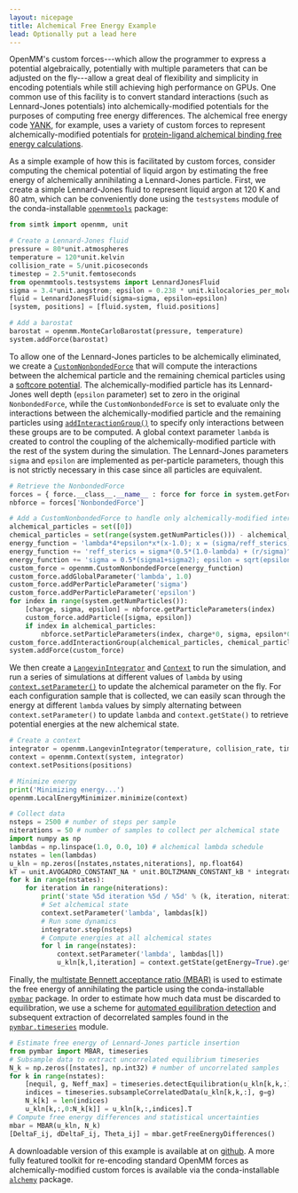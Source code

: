 ```yaml
---
layout: nicepage
title: Alchemical Free Energy Example
lead: Optionally put a lead here
---
```


OpenMM's custom forces---which allow the programmer to express a potential algebraically, potentially with multiple parameters that can be adjusted on the fly---allow a great deal of flexibility and simplicity in encoding potentials while still achieving high performance on GPUs.
One common use of this facility is to convert standard interactions (such as Lennard-Jones potentials) into alchemically-modified potentials for the purposes of computing free energy differences.
The alchemical free energy code [YANK](http://github.com/choderalab/yank), for example, uses a variety of custom forces to represent alchemically-modified potentials for [protein-ligand alchemical binding free energy calculations](http://dx.doi.org/10.1007/s10822-013-9689-8).

As a simple example of how this is facilitated by custom forces, consider computing the chemical potential of liquid argon by estimating the free energy of alchemically annihilating a Lennard-Jones particle.
First, we create a simple Lennard-Jones fluid to represent liquid argon at 120 K and 80 atm, which can be conveniently done using the `testsystems` module of the conda-installable [`openmmtools`](http://github.com/choderalab/openmmtools) package:
```python
from simtk import openmm, unit

# Create a Lennard-Jones fluid
pressure = 80*unit.atmospheres
temperature = 120*unit.kelvin
collision_rate = 5/unit.picoseconds
timestep = 2.5*unit.femtoseconds
from openmmtools.testsystems import LennardJonesFluid
sigma = 3.4*unit.angstrom; epsilon = 0.238 * unit.kilocalories_per_mole
fluid = LennardJonesFluid(sigma=sigma, epsilon=epsilon)
[system, positions] = [fluid.system, fluid.positions]

# Add a barostat
barostat = openmm.MonteCarloBarostat(pressure, temperature)
system.addForce(barostat)
```
To allow one of the Lennard-Jones particles to be alchemically eliminated, we create a [`CustomNonbondedForce`](http://docs.openmm.org/7.1.0/api-python/generated/simtk.openmm.openmm.CustomNonbondedForce.html#simtk.openmm.openmm.CustomNonbondedForce) that will compute the interactions between the alchemical particle and the remaining chemical particles using a [softcore potential](http://dx.doi.org/10.1016/0009-2614(94)00397-1).
The alchemically-modified particle has its Lennard-Jones well depth (`epsilon` parameter) set to zero in the original `NonbondedForce`, while the `CustomNonbondedForce` is set to evaluate only the interactions between the alchemically-modified particle and the remaining particles using [`addInteractionGroup()`](http://docs.openmm.org/7.1.0/api-python/generated/simtk.openmm.openmm.CustomNonbondedForce.html#simtk.openmm.openmm.CustomNonbondedForce.addInteractionGroup) to specify only interactions between these groups are to be computed.
A global context parameter `lambda` is created to control the coupling of the alchemically-modified particle with the rest of the system during the simulation.
The Lennard-Jones parameters `sigma` and `epsilon` are implemented as per-particle parameters, though this is not strictly necessary in this case since all particles are equivalent.
```python
# Retrieve the NonbondedForce
forces = { force.__class__.__name__ : force for force in system.getForces() }
nbforce = forces['NonbondedForce']

# Add a CustomNonbondedForce to handle only alchemically-modified interactions
alchemical_particles = set([0])
chemical_particles = set(range(system.getNumParticles())) - alchemical_particles
energy_function = 'lambda*4*epsilon*x*(x-1.0); x = (sigma/reff_sterics)^6;'
energy_function += 'reff_sterics = sigma*(0.5*(1.0-lambda) + (r/sigma)^6)^(1/6);'
energy_function += 'sigma = 0.5*(sigma1+sigma2); epsilon = sqrt(epsilon1*epsilon2);'
custom_force = openmm.CustomNonbondedForce(energy_function)
custom_force.addGlobalParameter('lambda', 1.0)
custom_force.addPerParticleParameter('sigma')
custom_force.addPerParticleParameter('epsilon')
for index in range(system.getNumParticles()):
    [charge, sigma, epsilon] = nbforce.getParticleParameters(index)
    custom_force.addParticle([sigma, epsilon])
    if index in alchemical_particles:
        nbforce.setParticleParameters(index, charge*0, sigma, epsilon*0)
custom_force.addInteractionGroup(alchemical_particles, chemical_particles)
system.addForce(custom_force)
```
We then create a [`LangevinIntegrator`](http://docs.openmm.org/7.1.0/api-python/generated/simtk.openmm.openmm.LangevinIntegrator.html#simtk.openmm.openmm.LangevinIntegrator) and [`Context`](http://docs.openmm.org/7.1.0/api-python/generated/simtk.openmm.openmm.Context.html#simtk.openmm.openmm.Context) to run the simulation, and run a series of simulations at different values of `lambda` by using [`context.setParameter()`](http://docs.openmm.org/7.1.0/api-python/generated/simtk.openmm.openmm.Context.html#simtk.openmm.openmm.Context.setParameter) to update the alchemical parameter on the fly.
For each configuration sample that is collected, we can easily scan through the energy at different `lambda` values by simply alternating between `context.setParameter()` to update `lambda` and `context.getState()` to retrieve potential energies at the new alchemical state.

```python
# Create a context
integrator = openmm.LangevinIntegrator(temperature, collision_rate, timestep)
context = openmm.Context(system, integrator)
context.setPositions(positions)

# Minimize energy
print('Minimizing energy...')
openmm.LocalEnergyMinimizer.minimize(context)

# Collect data
nsteps = 2500 # number of steps per sample
niterations = 50 # number of samples to collect per alchemical state
import numpy as np
lambdas = np.linspace(1.0, 0.0, 10) # alchemical lambda schedule
nstates = len(lambdas)
u_kln = np.zeros([nstates,nstates,niterations], np.float64)
kT = unit.AVOGADRO_CONSTANT_NA * unit.BOLTZMANN_CONSTANT_kB * integrator.getTemperature()
for k in range(nstates):
    for iteration in range(niterations):
        print('state %5d iteration %5d / %5d' % (k, iteration, niterations))
        # Set alchemical state
        context.setParameter('lambda', lambdas[k])
        # Run some dynamics
        integrator.step(nsteps)
        # Compute energies at all alchemical states
        for l in range(nstates):
            context.setParameter('lambda', lambdas[l])
            u_kln[k,l,iteration] = context.getState(getEnergy=True).getPotentialEnergy() / kT

```
Finally, the [multistate Bennett acceptance ratio (MBAR)](https://dx.doi.org/10.1063%2F1.2978177) is used to estimate the free energy of annihilating the particle using the conda-installable [`pymbar`](http://pymbar.org/) package.
In order to estimate how much data must be discarded to equilibration, we use a scheme for [automated equilibration detection](http://dx.doi.org/10.1021/acs.jctc.5b00784) and subsequent extraction of decorrelated samples found in the [`pymbar.timeseries`](http://github.com/choderalab/pymbar) module.
```python
# Estimate free energy of Lennard-Jones particle insertion
from pymbar import MBAR, timeseries
# Subsample data to extract uncorrelated equilibrium timeseries
N_k = np.zeros([nstates], np.int32) # number of uncorrelated samples
for k in range(nstates):
    [nequil, g, Neff_max] = timeseries.detectEquilibration(u_kln[k,k,:])
    indices = timeseries.subsampleCorrelatedData(u_kln[k,k,:], g=g)
    N_k[k] = len(indices)
    u_kln[k,:,0:N_k[k]] = u_kln[k,:,indices].T
# Compute free energy differences and statistical uncertainties
mbar = MBAR(u_kln, N_k)
[DeltaF_ij, dDeltaF_ij, Theta_ij] = mbar.getFreeEnergyDifferences()
```
A downloadable version of this example is available at on [github](https://github.com/choderalab/openmm7tutorials/blob/master/alchemical-free-energy).
A more fully featured toolkit for re-encoding standard OpenMM forces as alchemically-modified custom forces is available via the conda-installable [`alchemy`](https://github.com/choderalab/alchemy) package.
